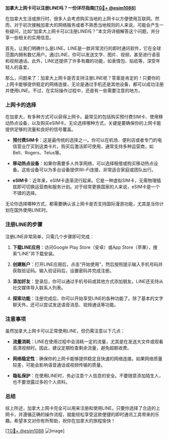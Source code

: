**加拿大上网卡可以注册LINE吗？一份详尽指南[[TG💪+ @esim1088](https://t.me/s/esim1088)]**

在加拿大生活或旅行时，很多人会考虑购买当地的上网卡以方便使用互联网。然而，对于初次接触加拿大的网络服务或者不熟悉当地规则的人来说，可能会产生一些疑问，比如“加拿大上网卡可以注册LINE吗？”本文将详细解答这个问题，并分享一些相关的实用信息。

首先，让我们明确什么是LINE。LINE是一款非常流行的即时通讯软件，它在全球范围内拥有数亿用户。通过LINE，你可以发送文字、图片、视频，甚至进行语音和视频通话。此外，LINE还提供了许多有趣的功能，如表情包、贴纸等，深受年轻人的喜爱。

那么，问题来了：加拿大上网卡是否支持注册LINE呢？答案是肯定的！只要你的上网卡能够提供稳定的网络连接，无论是通过手机还是其他设备，都可以成功注册并使用LINE。不过，在实际操作过程中，还是有一些需要注意的地方。

### 上网卡的选择

在加拿大，有多种方式可以获得上网卡。最常见的包括购买预付费SIM卡、使用移动热点设备，以及购买eSIM卡。无论选择哪种方式，关键是要确保你的上网卡能提供足够的流量和良好的信号覆盖。

- **预付费SIM卡**：这是最传统的选择之一。你可以在机场、便利店或者专门的电信营业厅买到这类卡片。购买后激活即可使用，通常支持多种运营商，如Bell、Rogers、Telus等。
  
- **移动热点设备**：如果你需要多人共享网络，可以选择租借或购买移动热点设备。这些设备可以为多台设备提供Wi-Fi连接，非常适合家庭或团队出行。

- **eSIM卡**：近年来，eSIM卡逐渐流行起来。它是一种虚拟SIM卡，无需物理插拔即可切换运营商和服务计划。对于经常更换国家的人来说，eSIM卡是一个不错的选择。

无论你选择哪种方式，都需要确认该上网卡是否支持国际漫游功能，尤其是当你计划在国外使用LINE时。

### 注册LINE的步骤

注册LINE非常简单，只需几个步骤即可完成：

1. **下载LINE应用**：访问Google Play Store（安卓）或App Store（苹果），搜索“LINE”并下载安装。
   
2. **创建账户**：打开LINE应用后，点击“开始使用”，然后按照提示输入手机号码并获取验证码。输入验证码后，设置密码并完成注册。

3. **添加好友**：登录后，你可以通过手机号码或其他方式添加朋友。LINE还支持从社交媒体导入联系人列表。

4. **探索功能**：注册完成后，你可以开始享受LINE的各种功能了。除了基本的文字聊天外，还可以尝试发送语音消息、视频通话等功能。

### 注意事项

虽然加拿大上网卡可以正常使用LINE，但仍需注意以下几点：

- **流量消耗**：LINE在使用过程中会消耗一定的流量，尤其是在发送大文件或观看高清视频时。因此，建议定期检查剩余流量，避免超额收费。
  
- **网络稳定性**：确保你的上网卡能够提供稳定且快速的网络连接。如果网络质量较差，可能会影响语音通话或视频传输的质量。

- **隐私保护**：在使用LINE时，务必注意个人信息的安全。不要随意添加陌生人，也不要泄露过多的个人资料。

### 总结

综上所述，加拿大上网卡完全可以用来注册和使用LINE。只要你选择了合适的上网卡，并遵循正确的操作流程，就能轻松享受这款便捷的即时通讯工具带来的乐趣。希望本文对你有所帮助，祝你在加拿大的旅程愉快！

[[TG💪+ @esim1088](https://t.me/s/esim1088) ![Image](https://i.postimg.cc/4NQfJmqS/Snipaste-2025-05-13-00-14-12.png)]